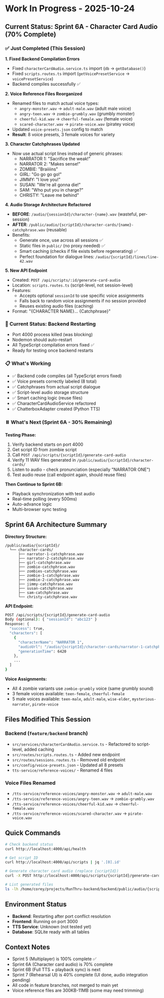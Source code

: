 # Work In Progress - 2025-10-24

## Current Status: Sprint 6A - Character Card Audio (70% Complete)

### ✅ Just Completed (This Session)

**1. Fixed Backend Compilation Errors**
- Fixed `characterCardAudio.service.ts` import (`db` → `getDatabase()`)
- Fixed `scripts.routes.ts` import (`getVoicePresetService` → `voicePresetService`)
- Backend compiles successfully ✅

**2. Voice Reference Files Reorganized**
- Renamed files to match actual voice types:
  - `angry-monster.wav` → `adult-male.wav` (adult male voice)
  - `angry-teen.wav` → `zombie-grumbly.wav` (grumbly monster)
  - `cheerful-kid.wav` → `cheerful-female.wav` (female voice)
  - `scared-character.wav` → `pirate-voice.wav` (piratey voice)
- Updated `voice-presets.json` config to match
- **Result**: 8 voice presets, 3 female voices for variety

**3. Character Catchphrases Updated**
- Now use actual script lines instead of generic phrases:
  - NARRATOR 1: "Sacrifice the weak!"
  - NARRATOR 2: "Makes sense!"
  - ZOMBIE: "Braiiiins"
  - GIRL: "Go go go go!"
  - JIMMY: "I love you!"
  - SUSAN: "We're all gonna die!"
  - SAM: "Who put you in charge?"
  - CHRISTY: "Leave me behind"

**4. Audio Storage Architecture Refactored**
- **BEFORE**: `/audio/{sessionId}/character-{name}.wav` (wasteful, per-session)
- **AFTER**: `/public/audio/{scriptId}/character-cards/{name}-catchphrase.wav` (reusable)
- Benefits:
  - Generate once, use across all sessions ✅
  - Static files in `public/` (no proxy needed) ✅
  - Smart caching (checks if file exists before regenerating) ✅
  - Perfect foundation for dialogue lines: `/audio/{scriptId}/lines/line-42.wav`

**5. New API Endpoint**
- Created: `POST /api/scripts/:id/generate-card-audio`
- Location: `scripts.routes.ts` (script-level, not session-level)
- Features:
  - Accepts optional `sessionId` to use specific voice assignments
  - Falls back to random voice assignments if no session provided
  - Reuses existing audio files (caching)
- Format: "{CHARACTER NAME}... {Catchphrase}"

### 🚨 Current Status: Backend Restarting
- Port 4000 process killed (was blocking)
- Nodemon should auto-restart
- All TypeScript compilation errors fixed ✅
- Ready for testing once backend restarts

### 📋 What's Working
- ✅ Backend code compiles (all TypeScript errors fixed)
- ✅ Voice presets correctly labeled (8 total)
- ✅ Catchphrases from actual script dialogue
- ✅ Script-level audio storage structure
- ✅ Smart caching logic (reuse files)
- ✅ CharacterCardAudioService refactored
- ✅ ChatterboxAdapter created (Python TTS)

### ⏸️ What's Next (Sprint 6A - 30% Remaining)

**Testing Phase:**
1. Verify backend starts on port 4000
2. Get script ID from zombie script
3. Call `POST /api/scripts/{scriptId}/generate-card-audio`
4. Verify 11 WAV files generated in `/public/audio/{scriptId}/character-cards/`
5. Listen to audio - check pronunciation (especially "NARRATOR ONE")
6. Test audio reuse (call endpoint again, should reuse files)

**Then Continue to Sprint 6B:**
- Playback synchronization with test audio
- Real-time polling (every 500ms)
- Auto-advance logic
- Multi-browser sync testing

## Sprint 6A Architecture Summary

**Directory Structure:**
```
/public/audio/{scriptId}/
  └── character-cards/
      ├── narrator-1-catchphrase.wav
      ├── narrator-2-catchphrase.wav
      ├── girl-catchphrase.wav
      ├── zombie-catchphrase.wav
      ├── zombies-catchphrase.wav
      ├── zombie-1-catchphrase.wav
      ├── zombie-2-catchphrase.wav
      ├── jimmy-catchphrase.wav
      ├── susan-catchphrase.wav
      ├── sam-catchphrase.wav
      └── christy-catchphrase.wav
```

**API Endpoint:**
```bash
POST /api/scripts/{scriptId}/generate-card-audio
Body (optional): { "sessionId": "abc123" }
Response: {
  "success": true,
  "characters": [
    {
      "characterName": "NARRATOR 1",
      "audioUrl": "/audio/{scriptId}/character-cards/narrator-1-catchphrase.wav",
      "generationTime": 6420
    },
    ...
  ]
}
```

**Voice Assignments:**
- All 4 zombie variants use `zombie-grumbly` voice (same grumbly sound)
- 3 female voices available: `teen-female`, `cheerful-female`
- 5 male voices available: `teen-male`, `adult-male`, `wise-elder`, `mysterious-narrator`, `pirate-voice`

## Files Modified This Session

### Backend (`feature/backend` branch)
- `src/services/characterCardAudio.service.ts` - Refactored to script-level, added caching
- `src/routes/scripts.routes.ts` - Added new endpoint
- `src/routes/sessions.routes.ts` - Removed old endpoint
- `src/config/voice-presets.json` - Updated all 8 presets
- `tts-service/reference-voices/` - Renamed 4 files

### Voice Files Renamed
- `/tts-service/reference-voices/angry-monster.wav` → `adult-male.wav`
- `/tts-service/reference-voices/angry-teen.wav` → `zombie-grumbly.wav`
- `/tts-service/reference-voices/cheerful-kid.wav` → `cheerful-female.wav`
- `/tts-service/reference-voices/scared-character.wav` → `pirate-voice.wav`

## Quick Commands

```bash
# Check backend status
curl http://localhost:4000/api/health

# Get script ID
curl http://localhost:4000/api/scripts | jq '.[0].id'

# Generate character card audio (replace {scriptId})
curl -X POST http://localhost:4000/api/scripts/{scriptId}/generate-card-audio

# List generated files
ls -lh /home/corey/projects/RunThru-backend/backend/public/audio/{scriptId}/character-cards/
```

## Environment Status
- **Backend**: Restarting after port conflict resolution
- **Frontend**: Running on port 3000
- **TTS Service**: Unknown (not tested yet)
- **Database**: SQLite ready with all tables

## Context Notes
- Sprint 5 (Multiplayer) is 100% complete ✅
- Sprint 6A (Character card audio) is 70% complete
- Sprint 6B (Full TTS + playback sync) is next
- Sprint 7 (Rehearsal UI) is 40% complete (UI done, audio integration pending)
- All code in feature branches, not merged to main yet
- Voice reference files are 300KB-11MB (some may need trimming)
